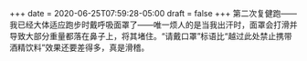 +++
date = 2020-06-25T07:59:28-05:00
draft = false
+++
第二次复健跑——我已经大体适应跑步时戴呼吸面罩了——唯一烦人的是当我出汗时，面罩会打滑并导致大部分重量都落在鼻子上，将其堵住。“请戴口罩”标语比“越过此处禁止携带酒精饮料”效果还要差得多，真是滑稽。
